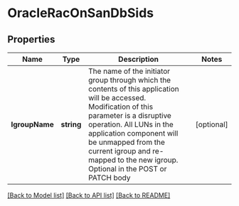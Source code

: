 # OracleRacOnSanDbSids

## Properties

Name | Type | Description | Notes
------------ | ------------- | ------------- | -------------
**IgroupName** | **string** | The name of the initiator group through which the contents of this application will be accessed. Modification of this parameter is a disruptive operation. All LUNs in the application component will be unmapped from the current igroup and re-mapped to the new igroup. Optional in the POST or PATCH body | [optional] 

[[Back to Model list]](../README.md#documentation-for-models) [[Back to API list]](../README.md#documentation-for-api-endpoints) [[Back to README]](../README.md)


